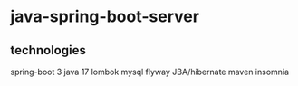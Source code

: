 # java-spring-boot-server

## technologies

spring-boot 3
java 17
lombok
mysql
flyway
JBA/hibernate
maven
insomnia